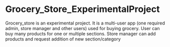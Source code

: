 # Grocery_Store_ExperimentalProject
Grocery_store is an experimental project. It is a multi-user app (one required admin, store manager and other users) used for buying grocery. User can buy many products for one or multiple sections. Store manager can add products and request addition of new section/category
